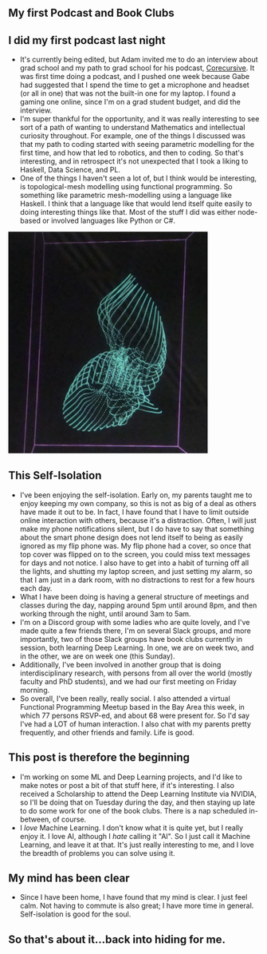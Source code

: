 ## My first Podcast and Book Clubs

## I did my first podcast last night
- It's currently being edited, but Adam invited me to do an interview about grad school and my path to grad school
  for his podcast, [Corecursive](https://corecursive.com/category/podcast/). It was first time doing a podcast,
  and I pushed one week because Gabe had suggested that I spend the time to get a microphone and headset (or all in one)
  that was not the built-in one for my laptop. I found a gaming one online, since I'm on a grad student budget,
  and did the interview. 
- I'm super thankful for the opportunity, and it was really interesting to see sort of a path of wanting to understand
  Mathematics and intellectual curiosity throughout. For example, one of the things I discussed was that my path to
  coding started with seeing parametric modelling for the first time, and how that led to robotics, and then to coding.
  So that's interesting, and in retrospect it's not unexpected that I took a liking to Haskell, Data Science, and PL.
- One of the things I haven't seen a lot of, but I think would be interesting, is topological-mesh modelling using functional 
  programming. So something like parametric mesh-modelling using a language like Haskell. I think that a language like that
  would lend itself quite easily to doing interesting things like that. Most of the stuff I did was either node-based
  or involved languages like Python or C#.
  
<img src="/images/AAAI_small/fishtopos.png" width="400">
  
## This Self-Isolation
- I've been enjoying the self-isolation. Early on, my parents taught me to enjoy keeping my own company, so this is not
  as big of a deal as others have made it out to be. In fact, I have found that I have to limit outside online interaction
  with others, because it's a distraction. Often, I will just make my phone notifications silent, but I do have to say that
  something about the smart phone design does not lend itself to being as easily ignored as my flip phone was. My flip phone
  had a cover, so once that top cover was flipped on to the screen, you could miss text messages for days and not notice.
  I also have to get into a habit of turning off all the lights, and shutting my laptop screen, and just setting my alarm,
  so that I am just in a dark room, with no distractions to rest for a few hours each day.
- What I have been doing is having a general structure of meetings and classes
  during the day, napping around 5pm until around 8pm, and then working through the night, until around 3am to 5am.
- I'm on a Discord group with some ladies who are quite lovely, and I've made quite a few friends there, I'm on several
  Slack groups, and more importantly, two of those Slack groups have book clubs currently in session, both learning 
  Deep Learning. In one, we are on week two, and in the other, we are on week one (this Sunday).
- Additionally, I've been involved in another group that is doing interdisciplinary research, with persons from all
  over the world (mostly faculty and PhD students), and we had our first meeting on Friday morning. 
- So overall, I've been really, really social. I also attended a virtual Functional Programming Meetup based in the Bay
  Area this week, in which 77 persons RSVP-ed, and about 68 were present for. So I'd say I've had a LOT of human interaction.
  I also chat with my parents pretty frequently, and other friends and family. Life is good.
  
## This post is therefore the beginning
- I'm working on some ML and Deep Learning projects, and I'd like to make notes or post a bit of that stuff here, if
  it's interesting. I also received a Scholarship to attend the Deep Learning Institute via NVIDIA, so I'll be doing
  that on Tuesday during the day, and then staying up late to do some work for one of the book clubs. There is a nap 
  scheduled in-between, of course.
- I *love* Machine Learning. I don't know what it is quite yet, but I really enjoy it. I love AI, although I *hate*
  calling it "AI". So I just call it Machine Learning, and leave it at that. It's just really interesting to me,
  and I love the breadth of problems you can solve using it. 
  
## My mind has been clear
- Since I have been home, I have found that my mind is clear. I just feel calm. Not having to
  commute is also great; I have more time in general. Self-isolation is good for the soul. 
  
## So that's about it...back into hiding for me. 
